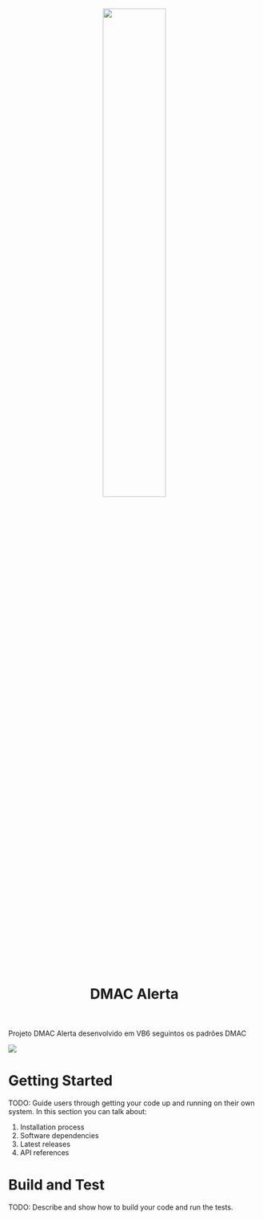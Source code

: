 <h1 align="center"> <img src="https://user-images.githubusercontent.com/20684484/211383835-cc4d8ef2-7f4c-437e-be2c-329503b0b7f2.png" width="50%" align="center" ><BR>DMAC Alerta<BR><BR></h1>

Projeto DMAC Alerta desenvolvido em VB6 seguintos os padrões DMAC

<img src="https://github.com/ssj4dofuturo/DMAC_ALERTA/blob/master/Material/Print/Dmac%20Alerta.gif?raw=true" >

# Getting Started
TODO: Guide users through getting your code up and running on their own system. In this section you can talk about:
1.	Installation process
2.	Software dependencies
3.	Latest releases
4.	API references

# Build and Test
TODO: Describe and show how to build your code and run the tests. 
